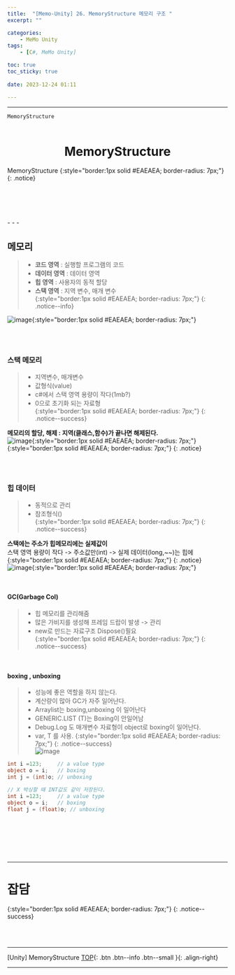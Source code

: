 ```yaml
---
title:  "[Memo-Unity] 26. MemoryStructure 메모리 구조 "
excerpt: ""

categories:
    - MeMo Unity
tags:
    - [C#, MeMo Unity]

toc: true
toc_sticky: true
 
date: 2023-12-24 01:11

---
```

- - -

`MemoryStructure` 
<BR><BR>

<center><H1>  MemoryStructure  </H1></center>
MemoryStructure  
{:style="border:1px solid #EAEAEA; border-radius: 7px;"}
{: .notice} 
<br><br><br><br><br><br>
- - - 


## 메모리
> - **코드 영역** : 실행할 프로그램의 코드  
> - **데이터 영역**  : 데이터 영역  
> - **힙 영역**  : 사용자의 동적 할당  
> - **스택 영역**  : 지역 변수, 매개 변수  
{:style="border:1px solid #EAEAEA; border-radius: 7px;"}
{: .notice--info}  

![image](https://github.com/levell1/levell1.github.io/assets/96651722/bf15370d-bef1-4f96-acf7-10bb3507d4ce){:style="border:1px solid #EAEAEA; border-radius: 7px;"}  

<br><br>

### 스택 메모리
> - 지역변수, 매개변수  
> - 값형식(value)  
> - c#에서 스택 영역 용량이 작다(1mb?)  
> - 0으로 초기화 되는 자료형  
{:style="border:1px solid #EAEAEA; border-radius: 7px;"}
{: .notice--success}  

**메모리의 할당, 해제 : 지역(클래스,함수)가 끝나면 해제된다.**  
![image](https://github.com/levell1/levell1.github.io/assets/96651722/c82130dc-4468-4f69-b695-8aaa2409a90d){:style="border:1px solid #EAEAEA; border-radius: 7px;"}  
{:style="border:1px solid #EAEAEA; border-radius: 7px;"}
{: .notice}

<br><br>

### 힙 데이터  
> - 동적으로 관리
> - 참조형식()  
{:style="border:1px solid #EAEAEA; border-radius: 7px;"}
{: .notice--success}  

**스택에는 주소가 힙메모리에는 실제값이**  
스택 영역 용량이 작다 -> 주소값만(int) -> 실제 데이터(long,~~)는 힙에  
{:style="border:1px solid #EAEAEA; border-radius: 7px;"}
{: .notice}
![image](https://github.com/levell1/levell1.github.io/assets/96651722/c21c692c-7dcb-4e10-908d-70464a56c0fc){:style="border:1px solid #EAEAEA; border-radius: 7px;"}  

<br>

#### GC(Garbage Col)
> - 힙 메모리를 관리해줌  
> - 많은 가비지를 생성해 프레임 드랍이 발생 -> 관리  
> - new로 만드는 자료구조 Dispose()필요  
{:style="border:1px solid #EAEAEA; border-radius: 7px;"}
{: .notice--success} 

<br>

#### boxing , unboxing
> - 성능에 좋은 역할을 하지 않는다.  
> - 계산량이 많아 GC가 자주 일어난다.
> - Arraylist는 boxing,unboxing 이 일어난다    
> - GENERIC.LIST (T)는 Boxing이 안일어남  
> - Debug.Log 도 매개변수 자료형이 object로 boxing이 일어난다.  
> - var, T 를 사용. 
{:style="border:1px solid #EAEAEA; border-radius: 7px;"}
{: .notice--success}  
![image](https://github.com/levell1/levell1.github.io/assets/96651722/fc7a6011-f0b1-4e48-8d6b-c5ebc054936b)

<div class="notice--primary" markdown="1"> 

```c#
int i =123;     // a value type  
object o = i;   // boxing  
int j = (int)o; // unboxing  

// X 박싱할 때 INT값도 같이 저장된다.
int i =123;     // a value type  
object o = i;   // boxing  
float j = (float)o; // unboxing  
```
</div>


<br><br><br><br><br>
- - - 

# 잡담
{:style="border:1px solid #EAEAEA; border-radius: 7px;"}
{: .notice--success}  

<br><br>
- - - 

[Unity] MemoryStructure
[TOP](#){: .btn .btn--info .btn--small }{: .align-right}
<br>
- - -
